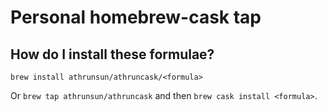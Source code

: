 # Personal homebrew-cask tap
## How do I install these formulae?
`brew install athrunsun/athruncask/<formula>`

Or `brew tap athrunsun/athruncask` and then `brew cask install <formula>`.
